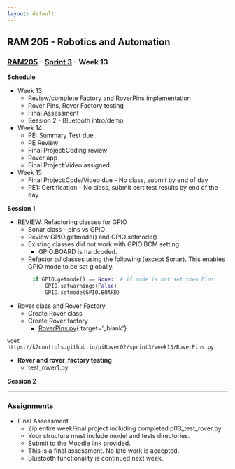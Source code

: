 ```yaml
---
layout: default
---
```


## RAM 205 - Robotics and Automation

### [RAM205](../../) - [Sprint 3](../) - Week 13

**Schedule**
  - Week 13 
    - Review/complete Factory and RoverPins implementation
    - Rover Pins, Rover Factory testing
    - Final Assessment
    - Session 2 - Bluetooth intro/demo
  - Week 14  
    - PE: Summary Test due
    - PE Review
    - Final Project:Coding review
    - Rover app
    - Final Project:Video assigned
  - Week 15 
    - Final Project:Code/Video due - No class, submit by end of day
    - PE1: Certification - No class, submit cert test results by end of the day
    

**Session 1**
  - REVIEW: Refactoring classes for GPIO
    - Sonar class - pins vs GPIO
    - Review GPIO.getmode() and GPIO.setmode() 
    - Existing classes did not work with GPIO.BCM setting. 
      - GPIO.BOARD is hardcoded.
    - Refactor _all_ classes using the following (except Sonar). This enables GPIO mode to be set globally.
  
  ```Python
          if GPIO.getmode() == None:  # if mode is not set then Pins
              GPIO.setwarnings(False)
              GPIO.setmode(GPIO.BOARD)
  ```
    
  - Rover class and Rover Factory
    - Create Rover class
    - Create Rover factory
      - [RoverPins.py](RoverPins.py){:target='_blank'}
  
  ```Console
  wget https://k2controls.github.io/piRover02/sprint3/week13/RoverPins.py  
  ```
  
  - **Rover and rover_factory testing**
    - test_rover1.py
  
**Session 2**

<!-- - Review weekFinal including Rover class and Rover Factory module

  - [RAM205 Final Assessment](FinalAssessment/RAM205_P03_FinalAssessment.pdf){:target='_blank'}
  - [p03_test_rover.py](FinalAssessment/p03_test_rover.py){:target='_blank'}
    - wget https://k2controls.github.io/piRover02/sprint3/week13/FinalAssessment/p03_test_rover.py
  - Submit by end of week
    - Submit weekFinal.zip
      - weekFinal 
        - *model* subfolder with classes
        - *tests* subfolder with tests.
        - *test_rover1.py*
        - *p03_test_rover.py*
    - Do your own work. This is a final course assessment.
    - Do not share or provide assistance.



- Bluetooth services - an intro/instructor demo
  - [Bluetooth messaging](Bluetooth/MessageService.py){:target='_blank'}
  - [Bluetooth Command Service](Bluetooth/BTCommandService.py){:target='_blank'}
  - [Bluetooth Commands](Bluetooth/BTCommands.py){:target='_blank'}
  - [test2_command_service.py](Bluetooth/test2_command_service.py){:target='_blank'} -->
    
<!-- ```console
wget https://k2controls.github.io/piRover02/sprint3/week13/Bluetooth/BTCommands.py

wget https://k2controls.github.io/piRover02/sprint3/week13/Bluetooth/BTCommandService.py
     
wget https://k2controls.github.io/piRover02/sprint3/week13/Bluetooth/MessageService.py 
``` -->

---

### Assignments

- Final Assessment
  - Zip entire weekFinal project including completed p03_test_rover.py
  - Your structure must include model and tests directories.
  - Submit to the Moodle link provided.
  - This is a final assessment. No late work is accepted.
  - Bluetooth functionality is continued next week.
  